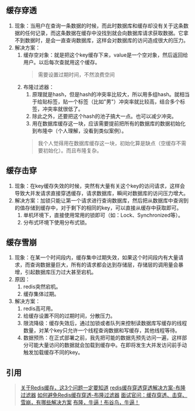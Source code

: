 ## 缓存穿透

1. 现象：当用户在查询一条数据的时候，而此时数据库和缓存却没有关于这条数据的任何记录，而这条数据在缓存中没找到就会向数据库请求获取数据。它拿不到数据时，是会一直查询数据库，这样会对数据库的访问造成很大的压力。
2. 解决方案：
    1. 缓存空对象：就是把这个key缓存下来，value是一个空对象，然后返回给用户。以后每次查就用这个缓存。
        >需要设置过期时间，不然浪费空间
    2. 布隆过滤器：
        1. 原理就是hash，但是hash的冲突率比较大，所以用多组hash。就相当于给贴标签，贴一个标签（比如"男"）冲突率就比较高，结合多个标签，冲突率就很低了。
        2. 除此之外，还要把这个hash的池子搞大一点。也可以减少冲突。
        3. 用在数据库缓存这一块，应该需要提前把所有的数据库的数据初始化到布隆中（个人理解，没看到类似案例）。
        >我个人觉得用在数据库缓存这一块，初始化算是缺点（空缓存不需要初始化）。而且布隆复杂。

## 缓存击穿

1. 现象：在key缓存失效的时候，突然有大量有关这个key的访问请求，这样会导致大并发请求直接穿透缓存，请求数据库，瞬间对数据库的访问压力增大。
2. 解决方案：加锁只能让第一个请求进行查询数据库，然后把从数据库中查询到的值存储到缓存中，对于剩下的相同的key，可以直接从缓存中获取即可。
    1. 单机环境下，直接使用常用的锁即可（如：Lock、Synchronized等）。
    2. 分布式环境下使用分布式锁。

## 缓存雪崩

1. 现象：在某一个时间段内，缓存集中过期失效，如果这个时间段内有大量请求，而查询数据量巨大，所有的请求都会达到存储层，存储层的调用量会暴增，引起数据库压力过大甚至宕机。
2. 原因：
    1. redis突然宕机。
    2. 缓存集体过期。
3. 解决方案：
    1. redis高可用。
    2. 给缓存设置不同的过期时间，分散压力。
    3. 限流降级：缓存失效后，通过加锁或者队列来控制读数据库写缓存的线程数量，对某个key只允许一个线程查询数据和写缓存，其他线程等待。
    4. 数据预热：在正式部署之前，我先把可能的数据先预先访问一遍，这样部分可能大量访问的数据就会加载到缓存中。在即将发生大并发访问前手动触发加载缓存不同的key。

## 引用

>[关于Redis缓存，这3个问题一定要知道](https://mp.weixin.qq.com/s/4nIPXybQXkOzLI8tkHoZVg)
>[redis缓存穿透穿透解决方案-布隆过滤器](https://www.cnblogs.com/xuehao/p/13877261.html)
>[如何避免Redis缓存穿透-布隆过滤器](https://blog.csdn.net/qq_32261247/article/details/109376936)
>[面试官问：缓存穿透、击穿、雪崩，有哪些解决方案](https://mp.weixin.qq.com/s/C34Hj6wyPybN_u5Bumelcw)
>[布隆，牛逼！布谷鸟，牛逼！](https://mp.weixin.qq.com/s/8jheJ8abNDeZSExYMZRsGg)